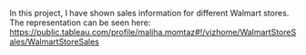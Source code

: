 In this project, I have shown sales information for different Walmart stores. The representation can be seen here: https://public.tableau.com/profile/maliha.momtaz#!/vizhome/WalmartStoreSales/WalmartStoreSales
